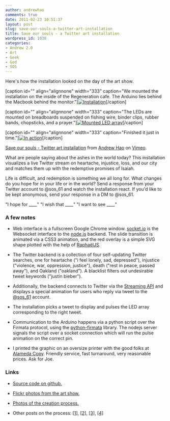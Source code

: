 ```yaml
---
author: andrewhao
comments: true
date: 2011-02-23 10:51:37
layout: post
slug: save-our-souls-a-twitter-art-installation
title: Save our souls - a Twitter art installation
wordpress_id: 1038
categories:
- Andrew 2.0
- Art
- Geek
- God
- SOS
---
```


Here's how the installation looked on the day of the art show.

[caption id="" align="alignnone" width="333" caption="We mounted the installation on the inside of the Regeneration cafe. The Arduino lies behind the Macbook behind the monitor."][![Installation](http://farm6.static.flickr.com/5180/5467033003_c1c14c5dc0.jpg)](http://www.flickr.com/photos/andrewhao/5467033003/)[/caption]

[caption id="" align="alignnone" width="333" caption="The LEDs are mounted on breadboards suspended on fishing wire, binder clips, rubber bands, chopsticks, and a prayer."][![Mounted LED array](http://farm6.static.flickr.com/5296/5471602272_85203b475e.jpg)](http://www.flickr.com/photos/andrewhao/5471602272/)[/caption]

[caption id="" align="alignnone" width="333" caption="Finished it just in time."][![In action](http://farm6.static.flickr.com/5057/5471598060_f1bb64a83f.jpg)](http://www.flickr.com/photos/andrewhao/5471598060/)[/caption]



[Save our souls - Twitter art installation](http://vimeo.com/20267056) from [Andrew Hao](http://vimeo.com/user807863) on [Vimeo](http://vimeo.com).






> 
What are people saying about the ashes in the world today? This installation visualizes a live Twitter stream on heartache, injustice, loss, and our city and matches them up with the redemptive promises of Isaiah.

Life is difficult, and redemption is something we all long for. What changes do you hope for in your life or in the world? Send a response from your Twitter account to @sos_61 and watch the installation react. If you'd like to be kept anonymous, send your response in a DM to @sos_61.

"I hope for ____"
"I wish that ____"
"I want to see ____"






### A few notes





	
  * Web interface is a fullscreen Google Chrome window. [socket.io](http://socket.io/) is the Websocket interface to the [node.js](http://nodejs.org) backend. The slide transition is animated via a CSS3 animation, and the red overlay is a simple SVG shape plotted with the help of [RaphaëlJS](http://raphaeljs.com).

	
  * The Twitter backend is a collection of four self-updating Twitter searches, one for heartache ("i feel lonely, sad, depressed"), injustice ("violence, war, oppression, justice"), death ("rest in peace, passed away"), and Oakland ("oakland"). A blacklist filters out undesirable tweet keywords ("justin bieber").

	
  * Additionally, the backend connects to Twitter via the [Streaming API](http://dev.twitter.com/pages/streaming_api) and displays a special animation for users who reply via tweet to the [@sos_61](http://www.twitter.com/sos_61) account.

	
  * The installation picks a tweet to display and pulses the LED array corresponding to the right tweet.

	
  * Communication to the Arduino happens via a python script over the Firmata protocol, using the [python-firmata](https://github.com/lupeke/python-firmata) library. The nodejs server signals the script over a socket connection which will run the pulse animation on the correct pin.

	
  * I printed the graphic on an oversize printer with the good folks at [Alameda Copy](http://alamedacopy.com). Friendly service, fast turnaround, very reasonable prices. Ask for Joe.




### Links





	
  * [Source code on github.](http://www.github.com/andrewhao/isaiah-61-project)

	
  * [Flickr photos from the art show.](http://www.flickr.com/photos/andrewhao/sets/72157626107989740/)

	
  * [Photos of the creation process.](http://www.flickr.com/photos/andrewhao/sets/72157625956085386/)

	
  * Other posts on the process: [[1]](http://www.g9labs.com/2011/02/01/the-making-of-sos-intro/), [[2]](http://www.g9labs.com/2011/02/11/update/), [[3]](http://www.g9labs.com/2011/02/12/currently-frustrated/), [[4]](http://www.g9labs.com/2011/02/15/arduino-and-python-firmata/)



